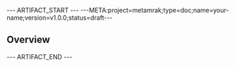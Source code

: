 --- ARTIFACT_START ---
---META:project=metamrak;type=doc;name=your-name;version=v1.0.0;status=draft---
## Overview
--- ARTIFACT_END ---
